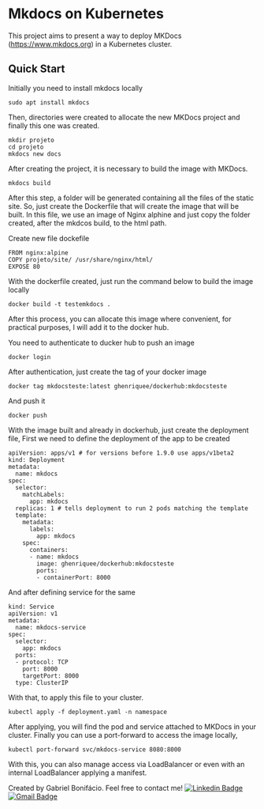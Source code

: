 # Mkdocs on Kubernetes
This project aims to present a way to deploy MKDocs (https://www.mkdocs.org) in a Kubernetes cluster.


## Quick Start
Initially you need to install mkdocs locally
```
sudo apt install mkdocs
```


Then, directories were created to allocate the new MKDocs project and finally this one was created.
```
mkdir projeto
cd projeto
mkdocs new docs
```


After creating the project, it is necessary to build the image with MKDocs.
```
mkdocs build
```

After this step, a folder will be generated containing all the files of the static site. So, just create the Dockerfile that will create the image that will be built. In this file, we use an image of Nginx alphine and just copy the folder created, after the mkdcos build, to the html path. 

Create new file dockefile
```
FROM nginx:alpine
COPY projeto/site/ /usr/share/nginx/html/
EXPOSE 80
```

With the dockerfile created, just run the command below to build the image locally
```
docker build -t testemkdocs .
```

After this process, you can allocate this image where convenient, for practical purposes, I will add it to the docker hub.

You need to authenticate to ducker hub to push an image
```
docker login
```

After authentication, just create the tag of your docker image
```
docker tag mkdocsteste:latest ghenriquee/dockerhub:mkdocsteste
```

And push it
```
docker push
```

With the image built and already in dockerhub, just create the deployment file,
First we need to define the deployment of the app to be created
```
apiVersion: apps/v1 # for versions before 1.9.0 use apps/v1beta2 
kind: Deployment 
metadata: 
  name: mkdocs
spec: 
  selector: 
    matchLabels: 
      app: mkdocs 
  replicas: 1 # tells deployment to run 2 pods matching the template 
  template: 
    metadata: 
      labels: 
        app: mkdocs 
    spec: 
      containers: 
      - name: mkdocs 
        image: ghenriquee/dockerhub:mkdocsteste
        ports: 
        - containerPort: 8000
```

And after defining service for the same
```
kind: Service 
apiVersion: v1 
metadata: 
  name: mkdocs-service 
spec: 
  selector: 
    app: mkdocs 
  ports: 
  - protocol: TCP 
    port: 8000
    targetPort: 8000
  type: ClusterIP 
```

With that, to apply this file to your cluster.
```
kubectl apply -f deployment.yaml -n namespace
```

After applying, you will find the pod and service attached to MKDocs in your cluster. Finally you can use a port-forward to access the image locally,
```
kubectl port-forward svc/mkdocs-service 8080:8000
```

With this, you can also manage access via LoadBalancer or even with an internal LoadBalancer applying a manifest.

Created by Gabriel Bonifácio. Feel free to contact me!
[![Linkedin Badge](https://img.shields.io/badge/-Gabriel_Bonifacio-blue?style=flat-square&logo=Linkedin&logoColor=white&link=https://www.linkedin.com/in/gabriel-bonifacio/)](https://www.linkedin.com/in/gabriel-bonifacio/)
[![Gmail Badge](https://img.shields.io/badge/-ghenriquee@live.com-c14438?style=flat-square&logo=Gmail&logoColor=white&link=mailto:ghenriquee@live.com)](mailto:ghenriquee@live.com)